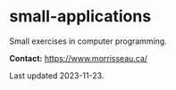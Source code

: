 # small-applications
Small exercises in computer programming.

**Contact:** https://www.morrisseau.ca/
  
Last updated 2023-11-23.
